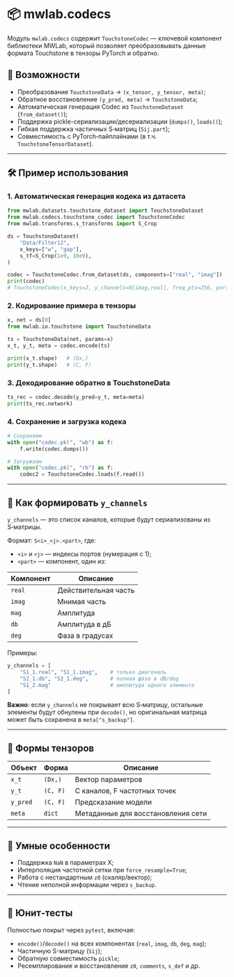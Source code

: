# 📦 mwlab.codecs

Модуль `mwlab.codecs` содержит `TouchstoneCodec` — ключевой компонент библиотеки MWLab, который позволяет преобразовывать данные формата Touchstone в тензоры PyTorch и обратно.

## 🚀 Возможности

- Преобразование `TouchstoneData` → `(x_tensor, y_tensor, meta)`;
- Обратное восстановление `(y_pred, meta)` → `TouchstoneData`;
- Автоматическая генерация Codec из `TouchstoneDataset` (`from_dataset()`);
- Поддержка pickle-сериализации/десериализации (`dumps()`, `loads()`);
- Гибкая поддержка частичных S‑матриц (`Sij.part`);
- Совместимость с PyTorch‑пайплайнами (в т.ч. `TouchstoneTensorDataset`).

---

## 🛠 Пример использования

### 1. Автоматическая генерация кодека из датасета

```python
from mwlab.datasets.touchstone_dataset import TouchstoneDataset
from mwlab.codecs.touchstone_codec import TouchstoneCodec
from mwlab.transforms.s_transforms import S_Crop

ds = TouchstoneDataset(
    "Data/Filter12",
    x_keys=["w", "gap"],
    s_tf=S_Crop(1e9, 10e9),
)

codec = TouchstoneCodec.from_dataset(ds, components=["real", "imag"])
print(codec)
# TouchstoneCodec(x_keys=2, y_channels=8[imag,real], freq_pts=256, ports=2)
```

### 2. Кодирование примера в тензоры

```python
x, net = ds[0]
from mwlab.io.touchstone import TouchstoneData

ts = TouchstoneData(net, params=x)
x_t, y_t, meta = codec.encode(ts)

print(x_t.shape)   # (Dx,)
print(y_t.shape)   # (C, F)
```

### 3. Декодирование обратно в TouchstoneData

```python
ts_rec = codec.decode(y_pred=y_t, meta=meta)
print(ts_rec.network)
```

### 4. Сохранение и загрузка кодека

```python
# Сохраняем
with open("codec.pkl", "wb") as f:
    f.write(codec.dumps())

# Загружаем
with open("codec.pkl", "rb") as f:
    codec2 = TouchstoneCodec.loads(f.read())
```

---

## 🎯 Как формировать `y_channels`

`y_channels` — это список каналов, которые будут сериализованы из S‑матрицы.

Формат: `S<i>_<j>.<part>`, где:
- `<i>` и `<j>` — индексы портов (нумерация с 1);
- `<part>` — компонент, один из:

| Компонент | Описание                |
|-----------|-------------------------|
| `real`    | Действительная часть    |
| `imag`    | Мнимая часть            |
| `mag`     | Амплитуда |S|           |
| `db`      | Амплитуда в дБ          |
| `deg`     | Фаза в градусах         |

Примеры:
```python
y_channels = [
    "S1_1.real", "S1_1.imag",    # только диагональ
    "S2_1.db", "S2_1.deg",       # полная фаза в dB/deg
    "S1_2.mag"                   # амплитуда одного элемента
]
```

**Важно**: если `y_channels` не покрывает всю S‑матрицу, остальные элементы будут обнулены при `decode()`, но оригинальная матрица может быть сохранена в `meta["s_backup"]`.

---

## 📐 Формы тензоров

| Объект         | Форма          | Описание                            |
|----------------|----------------|-------------------------------------|
| `x_t`          | `(Dx,)`        | Вектор параметров                   |
| `y_t`          | `(C, F)`       | C каналов, F частотных точек        |
| `y_pred`       | `(C, F)`       | Предсказание модели                 |
| `meta`         | `dict`         | Метаданные для восстановления сети |

---

## 🧠 Умные особенности

- Поддержка `NaN` в параметрах X;
- Интерполяция частотной сетки при `force_resample=True`;
- Работа с нестандартным `z0` (скаляр/вектор);
- Чтение неполной информации через `s_backup`.

---

## 🧪 Юнит‑тесты

Полностью покрыт через `pytest`, включая:
- `encode()`/`decode()` на всех компонентах (`real`, `imag`, `db`, `deg`, `mag`);
- Частичную S-матрицу (`Sij`);
- Обратную совместимость `pickle`;
- Ресемплирование и восстановление `z0`, `comments`, `s_def` и др.